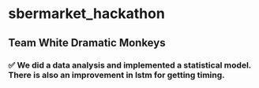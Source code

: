 # sbermarket_hackathon
## Team White Dramatic Monkeys
### :white_check_mark: We did a data analysis and implemented a statistical model. There is also an improvement in lstm for getting timing.
